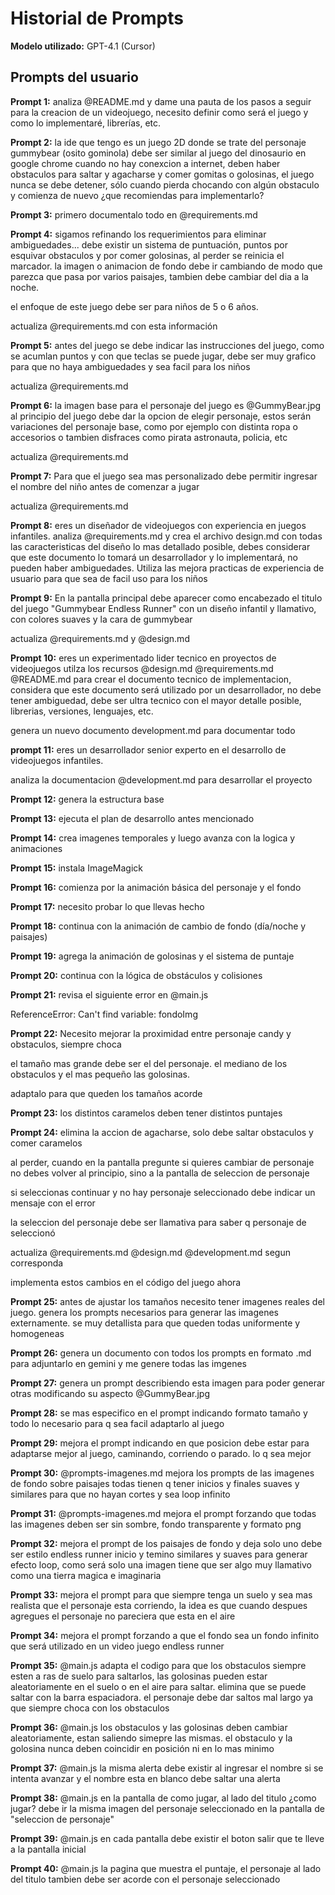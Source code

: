 # Historial de Prompts

**Modelo utilizado:** GPT-4.1 (Cursor)

## Prompts del usuario

**Prompt 1:**
analiza @README.md y dame una pauta de los pasos a seguir para la creacion de un videojuego, necesito definir como será el juego y como lo implementaré, librerías, etc.

**Prompt 2:**
la ide que tengo es un juego 2D donde se trate del personaje gummybear (osito gominola) debe ser similar al juego del dinosaurio en google chrome cuando no hay conexcion a internet, deben haber obstaculos para saltar y agacharse y comer gomitas o golosinas, el juego nunca se debe detener, sólo cuando pierda chocando con algún obstaculo y comienza de nuevo ¿que recomiendas para implementarlo?

**Prompt 3:**
primero documentalo todo en @requirements.md

**Prompt 4:**
sigamos refinando los requerimientos para eliminar ambiguedades... debe existir un sistema de puntuación, puntos por esquivar obstaculos y por comer golosinas, al perder se reinicia el marcador. la imagen o animacion de fondo debe ir cambiando de modo que parezca que pasa por varios paisajes, tambien debe cambiar del dia a la noche.

el enfoque de este juego debe ser para niños de 5 o 6 años.

actualiza @requirements.md con esta información

**Prompt 5:**
antes del juego se debe indicar las instrucciones del juego, como se acumlan puntos y con que teclas se puede jugar, debe ser muy grafico para que no haya ambiguedades y sea facil para los niños

actualiza @requirements.md 

**Prompt 6:**
la imagen base para el personaje del juego es @GummyBear.jpg al principio del juego debe dar la opcion de elegir personaje, estos serán variaciones del personaje base, como por ejemplo con distinta ropa o accesorios o tambien disfraces como pirata astronauta, policia, etc

actualiza @requirements.md 

**Prompt 7:**
Para que el juego sea mas personalizado debe permitir ingresar el nombre del niño antes de comenzar a jugar

actualiza @requirements.md 

**Prompt 8:**
eres un diseñador de videojuegos con experiencia en juegos infantiles. analiza @requirements.md y crea el archivo design.md con todas las caracteristicas del diseño lo mas detallado posible, debes considerar que este documento lo tomará un desarrollador y lo implementará, no pueden haber ambiguedades. Utiliza las mejora practicas de experiencia de usuario para que sea de facil uso para los niños

**Prompt 9:**
En la pantalla principal debe aparecer como encabezado el titulo del juego "Gummybear Endless Runner" con un diseño infantil y llamativo, con colores suaves y la cara de gummybear

actualiza @requirements.md y @design.md 

**Prompt 10:**
eres un experimentado lider tecnico en proyectos de videojuegos utilza los recursos @design.md @requirements.md @README.md para crear el documento tecnico de implementacion, considera que este documento será utilizado por un desarrollador, no debe tener ambiguedad, debe ser ultra tecnico con el mayor detalle posible, librerias, versiones, lenguajes, etc.

genera un nuevo documento development.md para documentar todo

**prompt 11:**
eres un desarrollador senior experto en el desarrollo de videojuegos infantiles.

analiza la documentacion @development.md para desarrollar el proyecto

**Prompt 12:**
genera la estructura base

**Prompt 13:**
ejecuta el plan de desarrollo antes mencionado

**Prompt 14:**
crea imagenes temporales y luego avanza con la logica y animaciones

**Prompt 15:**
instala ImageMagick

**Prompt 16:**
comienza por la animación básica del personaje y el fondo

**Prompt 17:**
necesito probar lo que llevas hecho

**Prompt 18:**
continua con la animación de cambio de fondo (día/noche y paisajes)

**Prompt 19:**
agrega la animación de golosinas y el sistema de puntaje

**Prompt 20:**
continua con la lógica de obstáculos y colisiones 

**Prompt 21:**
revisa el siguiente error en @main.js 

ReferenceError: Can't find variable: fondoImg

**Prompt 22:**
Necesito mejorar la proximidad entre personaje candy y obstaculos, siempre choca

el tamaño mas grande debe ser el del personaje. el mediano de los obstaculos y el mas pequeño las golosinas.

adaptalo para que queden los tamaños acorde

**Prompt 23:**
los distintos caramelos deben tener distintos puntajes

**Prompt 24:**
elimina la accion de agacharse, solo debe saltar obstaculos y comer caramelos

al perder, cuando en la pantalla pregunte si quieres cambiar de personaje no debes volver al principio, sino a la pantalla de seleccion de personaje

si seleccionas continuar y no hay personaje seleccionado debe indicar un mensaje con el error 

la seleccion del personaje debe ser llamativa para saber q personaje de seleccionó

actualiza @requirements.md @design.md @development.md segun corresponda

implementa estos cambios en el código del juego ahora

**Prompt 25:**
antes de ajustar los tamaños necesito tener imagenes reales del juego. genera los prompts necesarios para generar las imagenes externamente. se muy detallista para que queden todas uniformente y homogeneas

**Prompt 26:**
genera un documento con todos los prompts en formato .md para adjuntarlo en gemini y me genere todas las imgenes

**Prompt 27:**
genera un prompt describiendo esta imagen para poder generar otras modificando su aspecto @GummyBear.jpg 

**Prompt 28:**
se mas especifico en el prompt indicando formato tamaño y todo lo necesario para q sea facil adaptarlo al juego

**Prompt 29:**
mejora el prompt indicando en que posicion debe estar para adaptarse mejor al juego, caminando, corriendo o parado. lo q sea mejor

**Prompt 30:**
@prompts-imagenes.md mejora los prompts de las imagenes de fondo sobre paisajes todas tienen q tener inicios y finales suaves y similares para que no hayan cortes y sea loop infinito

**Prompt 31:**
@prompts-imagenes.md mejora el prompt forzando que todas las imagenes deben ser sin sombre, fondo transparente y formato png

**Prompt 32:**
mejora el prompt de los paisajes de fondo y deja solo uno debe ser estilo endless runner inicio y temino similares y suaves para generar efecto loop, como será solo una imagen tiene que ser algo muy llamativo como una tierra magica e imaginaria

**Prompt 33:**
mejora el prompt para que siempre tenga un suelo y sea mas realista que el personaje esta corriendo, la idea es que cuando despues agregues el personaje no pareciera que esta en el aire

**Prompt 34:**
mejora el prompt forzando a que el fondo sea un fondo infinito que será utilizado en un video juego endless runner

**Prompt 35:**
@main.js adapta el codigo para que los obstaculos siempre esten a ras de suelo para saltarlos, las golosinas pueden estar aleatoriamente en el suelo o en el aire para saltar. elimina que se puede saltar con la barra espaciadora. el personaje debe dar saltos mal largo ya que siempre choca con los obstaculos

**Prompt 36:**
@main.js los obstaculos y las golosinas deben cambiar aleatoriamente, estan saliendo simepre las mismas. el obstaculo y la golosina nunca deben coincidir en posición ni en lo mas minimo

**Prompt 37:**
@main.js la misma alerta debe existir al ingresar el nombre si se intenta avanzar y el nombre esta en blanco debe saltar una alerta

**Prompt 38:**
@main.js en la pantalla de como jugar, al lado del titulo ¿como jugar? debe ir la misma imagen del personaje seleccionado en la pantalla de "seleccion de personaje"

**Prompt 39:**
@main.js en cada pantalla debe existir el boton salir que te lleve a la pantalla inicial

**Prompt 40:**
@main.js la pagina que muestra el puntaje, el personaje al lado del titulo tambien debe ser acorde con el personaje seleccionado